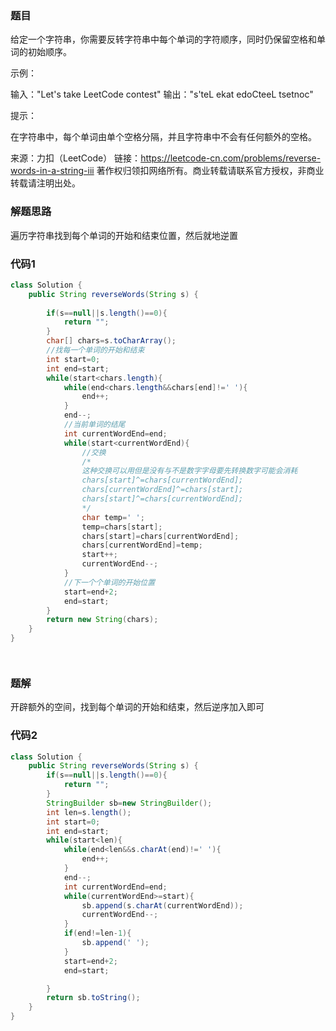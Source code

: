 

### 题目

给定一个字符串，你需要反转字符串中每个单词的字符顺序，同时仍保留空格和单词的初始顺序。

 

示例：

输入："Let's take LeetCode contest"
输出："s'teL ekat edoCteeL tsetnoc"


提示：

在字符串中，每个单词由单个空格分隔，并且字符串中不会有任何额外的空格。

来源：力扣（LeetCode）
链接：https://leetcode-cn.com/problems/reverse-words-in-a-string-iii
著作权归领扣网络所有。商业转载请联系官方授权，非商业转载请注明出处。

### 解题思路

遍历字符串找到每个单词的开始和结束位置，然后就地逆置



### 代码1

```java
class Solution {
    public String reverseWords(String s) {
        
        if(s==null||s.length()==0){
            return "";
        }
        char[] chars=s.toCharArray();
        //找每一个单词的开始和结束
        int start=0;
        int end=start;
        while(start<chars.length){
            while(end<chars.length&&chars[end]!=' '){
                end++;
            }
            end--;
            //当前单词的结尾
            int currentWordEnd=end;
            while(start<currentWordEnd){
                //交换
                /*
                这种交换可以用但是没有与不是数字字母要先转换数字可能会消耗
                chars[start]^=chars[currentWordEnd];
                chars[currentWordEnd]^=chars[start];
                chars[start]^=chars[currentWordEnd];
                */
                char temp=' ';
                temp=chars[start];
                chars[start]=chars[currentWordEnd];
                chars[currentWordEnd]=temp;
                start++;
                currentWordEnd--;
            }
            //下一个个单词的开始位置
            start=end+2;
            end=start;
        }
        return new String(chars);
    }
}




```





### 题解

开辟额外的空间，找到每个单词的开始和结束，然后逆序加入即可

### 代码2



```java
class Solution {
    public String reverseWords(String s) {
        if(s==null||s.length()==0){
            return "";
        }
        StringBuilder sb=new StringBuilder();
        int len=s.length();
        int start=0;
        int end=start;
        while(start<len){
            while(end<len&&s.charAt(end)!=' '){
                end++;
            }
            end--;
            int currentWordEnd=end;
            while(currentWordEnd>=start){
                sb.append(s.charAt(currentWordEnd));
                currentWordEnd--;
            }
            if(end!=len-1){
                sb.append(' ');
            }
            start=end+2;
            end=start;

        }
        return sb.toString();
    }
}




```

